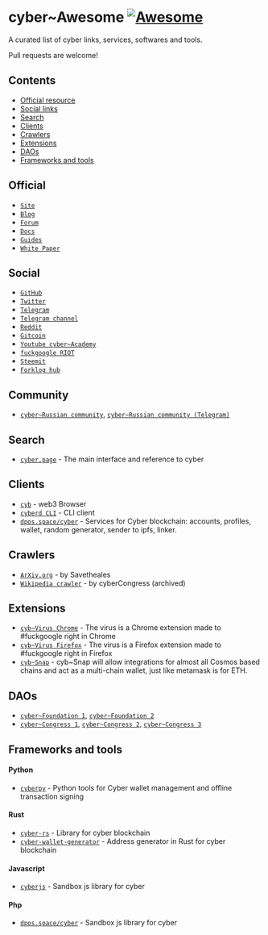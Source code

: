 # cyber~Awesome [![Awesome](https://awesome.re/badge.svg)](https://awesome.re)

A curated list of cyber links, services, softwares and tools.

Pull requests are welcome!

## Contents

- [Official resource](#official)
- [Social links](#social)
- [Search](#search)
- [Clients](#clients)
- [Crawlers](#crawlers)
- [Extensions](#extensions)
- [DAOs](#daos)
- [Frameworks and tools](#frameworks-and-tools)

## Official

- [`Site`](https://cybercongress.ai/)
- [`Blog`](https://cybercongress.ai/post)
- [`Forum`](http://ai.cybercongress.ai/)
- [`Docs`](https://cybercongress.ai/docs/cyberd/cyberd/)
- [`Guides`](https://github.com/cybercongress/congress/blob/master/ecosystem/Cyber%20Homestead%20doc.md)
- [`White Paper`](https://ipfs.io/ipfs/QmPjbx76LycfzSSWMcnni6YVvV3UNhTrYzyPMuiA9UQM3x)

## Social

- [`GitHub`](https://github.com/cybercongress)
- [`Twitter`](https://twitter.com/cyber_devs)
- [`Telegram`](https://t.me/fuckgoogle)
- [`Telegram channel`](https://t.me/cybercongress)
- [`Reddit`](https://www.reddit.com/r/cybercongress/)
- [`Gitcoin`](https://gitcoin.co/profile/cybercongress)
- [`Youtube cyber~Academy`](https://www.youtube.com/channel/UCXgkFmGLhUcXSTp6d4cWEvg/featured)
- [`fuckgoogle RIOT`](https://riot.im/app/#/room/#fuckgoogle:matrix.org)
- [`Steemit`](https://steemit.com/@cybercongress)
- [`Forklog hub`](https://hub.forklog.com/companies/cyber/)

## Community

- [`cyber~Russian community`](https://cyber.cipherdogs.net/), [`cyber~Russian community (Telegram)`](https://t.me/cyber_russian_community)

## Search

- [`cyber.page`](https://cyber.page/) - The main interface and reference to cyber

## Clients

- [`cyb`](https://cyb.ai/) - web3 Browser
- [`cyberd CLI`](https://github.com/cybercongress/go-cyber/blob/master/docs/ultimate-commands-guide.md) - CLI client
- [`dpos.space/cyber`](https://dpos.space/cyber) - Services for Cyber blockchain: accounts, profiles, wallet, random generator, sender to ipfs, linker.

## Crawlers

- [`ArXiv.org`](https://github.com/SaveTheAles/arxiv_crawler) - by Savetheales
- [`Wikipedia crawler`](https://github.com/cybercongress/crawler) - by cyberCongress (archived)

## Extensions

- [`cyb~Virus Chrome`](https://github.com/cybercongress/cyb-virus) - The virus is a Chrome extension made to #fuckgoogle right in Chrome
- [`cyb~Virus Firefox`](https://github.com/CipherDogs/cyb-virus) - The virus is a Firefox extension made to #fuckgoogle right in Firefox
- [`cyb~Snap`](https://github.com/cybercongress/cyb-snap) - cyb~Snap will allow integrations for almost all Cosmos based chains and act as a multi-chain wallet, just like metamask is for ETH.

## DAOs

- [`cyber~Foundation 1`](https://mainnet.aragon.org/#/eulerfoundation/0xfc3849b9711f69ddb677facff0cd6755a981a1f0/), [`cyber~Foundation 2`](https://github.com/cybercongress/cyber-foundation)
- [`cyber~Congress 1`](https://mainnet.aragon.org/#/cybercongress/0x606d9835c14617458e48530b1ed4b450c7ed9386/), [`cyber~Congress 2`](https://github.com/cybercongress/congress), [`cyber~Congress 3`](https://cybercongress.ai/)

## Frameworks and tools

#### Python
- [`cyberpy`](https://github.com/SaveTheAles/cyberpy) - Python tools for Cyber wallet management and offline transaction signing

#### Rust
- [`cyber-rs`](https://github.com/CipherDogs/cyber-rs) - Library for cyber blockchain
- [`cyber-wallet-generator`](https://github.com/CipherDogs/cyber-wallet-generator) - Address generator in Rust for cyber blockchain

#### Javascript
- [`cyberjs`](https://github.com/CipherDogs/cyberjs) - Sandbox js library for cyber

#### Php
- [`dpos.space/cyber`](https://github.com/denis-skripnik/dpos.space) - Sandbox js library for cyber